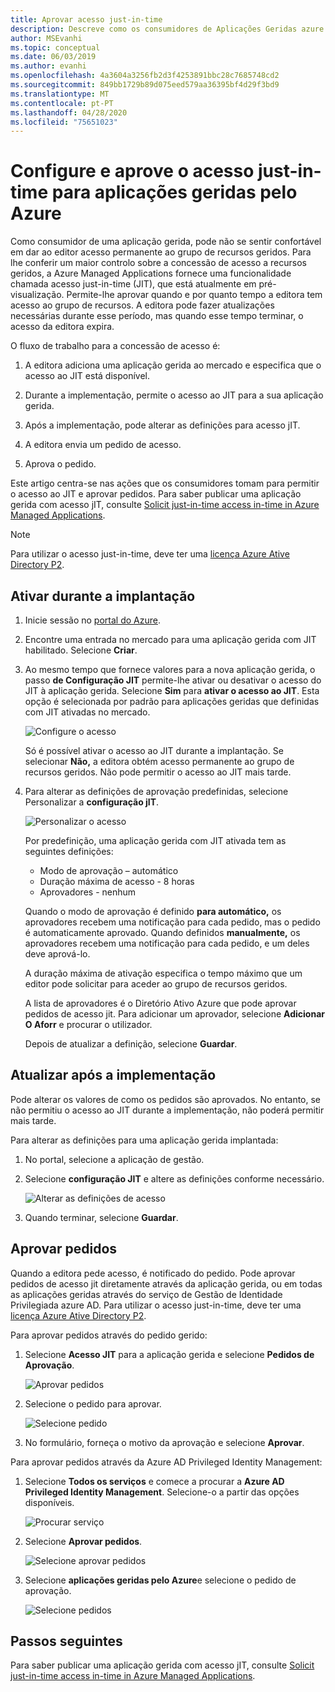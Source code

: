 ```yaml
---
title: Aprovar acesso just-in-time
description: Descreve como os consumidores de Aplicações Geridas azure aprovam pedidos de acesso just-in-time a uma aplicação gerida.
author: MSEvanhi
ms.topic: conceptual
ms.date: 06/03/2019
ms.author: evanhi
ms.openlocfilehash: 4a3604a3256fb2d3f4253891bbc28c7685748cd2
ms.sourcegitcommit: 849bb1729b89d075eed579aa36395bf4d29f3bd9
ms.translationtype: MT
ms.contentlocale: pt-PT
ms.lasthandoff: 04/28/2020
ms.locfileid: "75651023"
---
```

# <a name="configure-and-approve-just-in-time-access-for-azure-managed-applications"></a>Configure e aprove o acesso just-in-time para aplicações geridas pelo Azure

Como consumidor de uma aplicação gerida, pode não se sentir confortável em dar ao editor acesso permanente ao grupo de recursos geridos. Para lhe conferir um maior controlo sobre a concessão de acesso a recursos geridos, a Azure Managed Applications fornece uma funcionalidade chamada acesso just-in-time (JIT), que está atualmente em pré-visualização. Permite-lhe aprovar quando e por quanto tempo a editora tem acesso ao grupo de recursos. A editora pode fazer atualizações necessárias durante esse período, mas quando esse tempo terminar, o acesso da editora expira.

O fluxo de trabalho para a concessão de acesso é:

1. A editora adiciona uma aplicação gerida ao mercado e especifica que o acesso ao JIT está disponível.

1. Durante a implementação, permite o acesso ao JIT para a sua aplicação gerida.

1. Após a implementação, pode alterar as definições para acesso jIT.

1. A editora envia um pedido de acesso.

1. Aprova o pedido.

Este artigo centra-se nas ações que os consumidores tomam para permitir o acesso ao JIT e aprovar pedidos. Para saber publicar uma aplicação gerida com acesso jIT, consulte [Solicit just-in-time access in-time in Azure Managed Applications](request-just-in-time-access.md).

> [!NOTE]
> Para utilizar o acesso just-in-time, deve ter uma [licença Azure Ative Directory P2](../../active-directory/privileged-identity-management/subscription-requirements.md).

## <a name="enable-during-deployment"></a>Ativar durante a implantação

1. Inicie sessão no [portal do Azure](https://portal.azure.com).

1. Encontre uma entrada no mercado para uma aplicação gerida com JIT habilitado. Selecione **Criar**.

1. Ao mesmo tempo que fornece valores para a nova aplicação gerida, o passo **de Configuração JIT** permite-lhe ativar ou desativar o acesso do JIT à aplicação gerida. Selecione **Sim** para **ativar o acesso ao JIT**. Esta opção é selecionada por padrão para aplicações geridas que definidas com JIT ativadas no mercado.

   ![Configure o acesso](./media/approve-just-in-time-access/configure-jit-access.png)

   Só é possível ativar o acesso ao JIT durante a implantação. Se selecionar **Não,** a editora obtém acesso permanente ao grupo de recursos geridos. Não pode permitir o acesso ao JIT mais tarde.

1. Para alterar as definições de aprovação predefinidas, selecione Personalizar a **configuração jIT**.

   ![Personalizar o acesso](./media/approve-just-in-time-access/customize-jit-access.png)

   Por predefinição, uma aplicação gerida com JIT ativada tem as seguintes definições:

   * Modo de aprovação – automático
   * Duração máxima de acesso - 8 horas
   * Aprovadores - nenhum

   Quando o modo de aprovação é definido **para automático,** os aprovadores recebem uma notificação para cada pedido, mas o pedido é automaticamente aprovado. Quando definidos **manualmente,** os aprovadores recebem uma notificação para cada pedido, e um deles deve aprová-lo.

   A duração máxima de ativação especifica o tempo máximo que um editor pode solicitar para aceder ao grupo de recursos geridos.

   A lista de aprovadores é o Diretório Ativo Azure que pode aprovar pedidos de acesso jit. Para adicionar um aprovador, selecione **Adicionar O Aforr** e procurar o utilizador.

   Depois de atualizar a definição, selecione **Guardar**.

## <a name="update-after-deployment"></a>Atualizar após a implementação

Pode alterar os valores de como os pedidos são aprovados. No entanto, se não permitiu o acesso ao JIT durante a implementação, não poderá permitir mais tarde.

Para alterar as definições para uma aplicação gerida implantada:

1. No portal, selecione a aplicação de gestão.

1. Selecione **configuração JIT** e altere as definições conforme necessário.

   ![Alterar as definições de acesso](./media/approve-just-in-time-access/change-settings.png)

1. Quando terminar, selecione **Guardar**.

## <a name="approve-requests"></a>Aprovar pedidos

Quando a editora pede acesso, é notificado do pedido. Pode aprovar pedidos de acesso jit diretamente através da aplicação gerida, ou em todas as aplicações geridas através do serviço de Gestão de Identidade Privilegiada azure AD. Para utilizar o acesso just-in-time, deve ter uma [licença Azure Ative Directory P2](../../active-directory/privileged-identity-management/subscription-requirements.md).

Para aprovar pedidos através do pedido gerido:

1. Selecione **Acesso JIT** para a aplicação gerida e selecione **Pedidos de Aprovação**.

   ![Aprovar pedidos](./media/approve-just-in-time-access/approve-requests.png)
 
1. Selecione o pedido para aprovar.

   ![Selecione pedido](./media/approve-just-in-time-access/select-request.png)

1. No formulário, forneça o motivo da aprovação e selecione **Aprovar**.

Para aprovar pedidos através da Azure AD Privileged Identity Management:

1. Selecione **Todos os serviços** e comece a procurar a **Azure AD Privileged Identity Management**. Selecione-o a partir das opções disponíveis.

   ![Procurar serviço](./media/approve-just-in-time-access/search.png)

1. Selecione **Aprovar pedidos**.

   ![Selecione aprovar pedidos](./media/approve-just-in-time-access/select-approve-requests.png)

1. Selecione **aplicações geridas pelo Azure**e selecione o pedido de aprovação.

   ![Selecione pedidos](./media/approve-just-in-time-access/view-requests.png)

## <a name="next-steps"></a>Passos seguintes

Para saber publicar uma aplicação gerida com acesso jIT, consulte [Solicit just-in-time access in-time in Azure Managed Applications](request-just-in-time-access.md).
